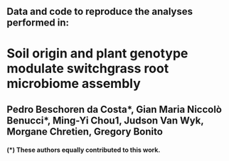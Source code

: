 ## Data and code to reproduce the analyses performed in:

# Soil origin and plant genotype modulate switchgrass root microbiome assembly
## Pedro Beschoren da Costa*, Gian Maria Niccolò Benucci*, Ming-Yi Chou1, Judson Van Wyk, Morgane Chretien, Gregory Bonito
#### (*) These authors equally contributed to this work.
